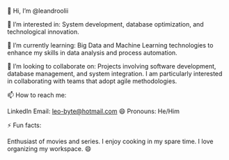 👋 Hi, I’m @leandroolii

👀 I’m interested in:
System development, database optimization, and technological innovation.

🌱 I’m currently learning:
Big Data and Machine Learning technologies to enhance my skills in data analysis and process automation.

💞️ I’m looking to collaborate on:
Projects involving software development, database management, and system integration. I am particularly interested in collaborating with teams that adopt agile methodologies.

📫 How to reach me:

LinkedIn
Email: leo-byte@hotmail.com
😄 Pronouns:
He/Him

⚡ Fun facts:

Enthusiast of movies and series.
I enjoy cooking in my spare time.
I love organizing my workspace. 😄


<!---
leandroolii/leandroolii is a ✨ special ✨ repository because its `README.md` (this file) appears on your GitHub profile.
You can click the Preview link to take a look at your changes.
--->
